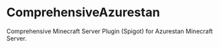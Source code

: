 # ComprehensiveAzurestan
Comprehensive Minecraft Server Plugin (Spigot) for Azurestan Minecraft Server.

